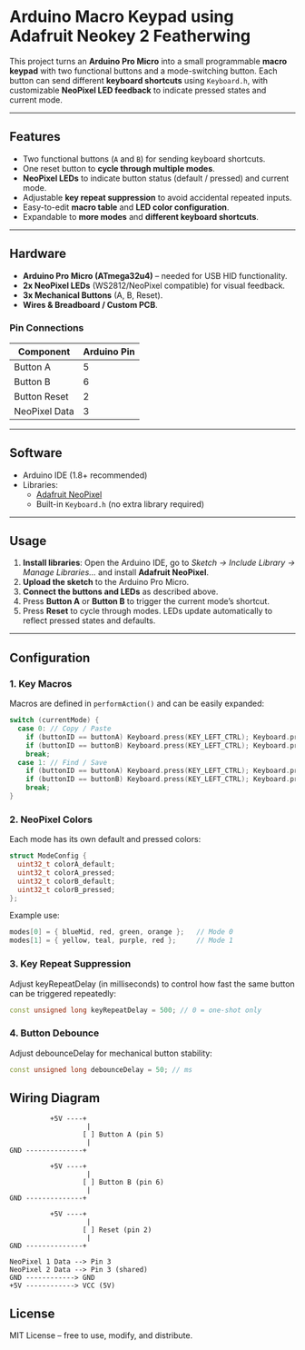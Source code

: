 # Arduino Macro Keypad using Adafruit Neokey 2 Featherwing

This project turns an **Arduino Pro Micro** into a small programmable **macro keypad** with two functional buttons and a mode-switching button. Each button can send different **keyboard shortcuts** using `Keyboard.h`, with customizable **NeoPixel LED feedback** to indicate pressed states and current mode.  

---

## Features

- Two functional buttons (`A` and `B`) for sending keyboard shortcuts.  
- One reset button to **cycle through multiple modes**.  
- **NeoPixel LEDs** to indicate button status (default / pressed) and current mode.  
- Adjustable **key repeat suppression** to avoid accidental repeated inputs.  
- Easy-to-edit **macro table** and **LED color configuration**.  
- Expandable to **more modes** and **different keyboard shortcuts**.  

---

## Hardware

- **Arduino Pro Micro (ATmega32u4)** – needed for USB HID functionality.  
- **2x NeoPixel LEDs** (WS2812/NeoPixel compatible) for visual feedback.  
- **3x Mechanical Buttons** (A, B, Reset).  
- **Wires & Breadboard / Custom PCB**.  

### Pin Connections

| Component      | Arduino Pin |
|----------------|-------------|
| Button A       | 5           |
| Button B       | 6           |
| Button Reset   | 2           |
| NeoPixel Data  | 3           |

---

## Software

- Arduino IDE (1.8+ recommended)  
- Libraries:  
  - [Adafruit NeoPixel](https://github.com/adafruit/Adafruit_NeoPixel)  
  - Built-in `Keyboard.h` (no extra library required)  

---

## Usage

1. **Install libraries**: Open the Arduino IDE, go to *Sketch → Include Library → Manage Libraries…* and install **Adafruit NeoPixel**.  
2. **Upload the sketch** to the Arduino Pro Micro.  
3. **Connect the buttons and LEDs** as described above.  
4. Press **Button A** or **Button B** to trigger the current mode’s shortcut.  
5. Press **Reset** to cycle through modes. LEDs update automatically to reflect pressed states and defaults.  

---

## Configuration

### 1. Key Macros

Macros are defined in `performAction()` and can be easily expanded:

```cpp
switch (currentMode) {
  case 0: // Copy / Paste
    if (buttonID == buttonA) Keyboard.press(KEY_LEFT_CTRL); Keyboard.press('c');
    if (buttonID == buttonB) Keyboard.press(KEY_LEFT_CTRL); Keyboard.press('v');
    break;
  case 1: // Find / Save
    if (buttonID == buttonA) Keyboard.press(KEY_LEFT_CTRL); Keyboard.press('f');
    if (buttonID == buttonB) Keyboard.press(KEY_LEFT_CTRL); Keyboard.press('s');
    break;
}
```

### 2. NeoPixel Colors

Each mode has its own default and pressed colors:

```cpp
struct ModeConfig {
  uint32_t colorA_default;
  uint32_t colorA_pressed;
  uint32_t colorB_default;
  uint32_t colorB_pressed;
};
```

Example use:

```cpp
modes[0] = { blueMid, red, green, orange };   // Mode 0
modes[1] = { yellow, teal, purple, red };     // Mode 1
```

### 3. Key Repeat Suppression

Adjust keyRepeatDelay (in milliseconds) to control how fast the same button can be triggered repeatedly:

```cpp
const unsigned long keyRepeatDelay = 500; // 0 = one-shot only
```

### 4. Button Debounce

Adjust debounceDelay for mechanical button stability:

```cpp
const unsigned long debounceDelay = 50; // ms
```

## Wiring Diagram

```pgsql
          +5V ----+
                   |
                  [ ] Button A (pin 5)
                   |
GND --------------+
                   
          +5V ----+
                   |
                  [ ] Button B (pin 6)
                   |
GND --------------+

          +5V ----+
                   |
                  [ ] Reset (pin 2)
                   |
GND --------------+

NeoPixel 1 Data --> Pin 3
NeoPixel 2 Data --> Pin 3 (shared)
GND ------------> GND
+5V ------------> VCC (5V)
```

## License

MIT License – free to use, modify, and distribute.

